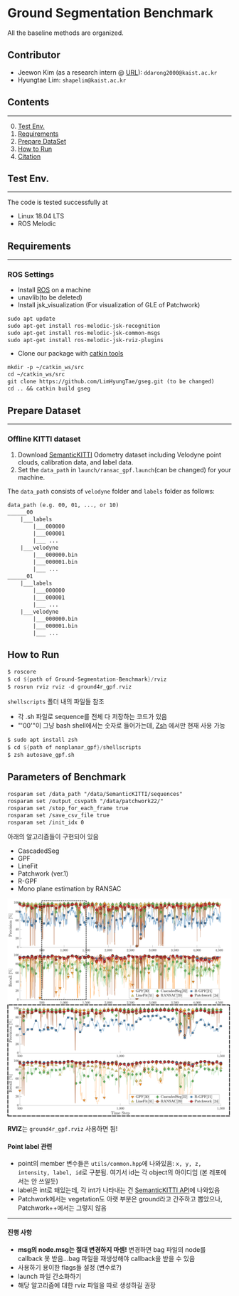 # Ground Segmentation Benchmark 

All the baseline methods are organized.

## Contributor

* Jeewon Kim (as a research intern @ [URL](https://urobot.kaist.ac.kr/)): `ddarong2000@kaist.ac.kr`
* Hyungtae Lim: `shapelim@kaist.ac.kr`

## Contents

---
0. [Test Env.]()
1. [Requirements]()
2. [Prepare DataSet]()
3. [How to Run]()
4. [Citation]()

## Test Env.

---
The code is tested successfully at
* Linux 18.04 LTS
* ROS Melodic

## Requirements

---
### ROS Settings

* Install [ROS](http://wiki.ros.org/melodic/Installation) on a machine
* unavlib(to be deleted)
* Install jsk_visualization (For visualization of GLE of Patchwork)
 
```
sudo apt update
sudo apt-get install ros-melodic-jsk-recognition
sudo apt-get install ros-melodic-jsk-common-msgs
sudo apt-get install ros-melodic-jsk-rviz-plugins
```
* Clone our package with [catkin tools](https://catkin-tools.readthedocs.io/en/latest/)
```
mkdir -p ~/catkin_ws/src
cd ~/catkin_ws/src
git clone https://github.com/LimHyungTae/gseg.git (to be changed)
cd .. && catkin build gseg
```

## Prepare Dataset

---
### Offline KITTI dataset
1. Download [SemanticKITTI](http://www.semantic-kitti.org/dataset.html#download) Odometry dataset including Velodyne point clouds, calibration data, and label data.
2. Set the `data_path` in `launch/ransac_gpf.launch`(can be changed) for your machine.

The `data_path` consists of `velodyne` folder and `labels` folder as follows:
```
data_path (e.g. 00, 01, ..., or 10)
______00
    |___labels
        |___000000
        |___000001
        |___ ...
    |___velodyne
        |___000000.bin
        |___000001.bin
        |___ ...
______01
    |___labels
        |___000000
        |___000001
        |___ ...
    |___velodyne
        |___000000.bin
        |___000001.bin
        |___ ...
```


## How to Run 

```asm
$ roscore
$ cd ${path of Ground-Segmentation-Benchmark}/rviz
$ rosrun rviz rviz -d ground4r_gpf.rviz
```

`shellscripts` 폴더 내의 파일들 참조

* 각 .sh 파일로 sequence를 전체 다 저장하는 코드가 있음
* "'00'"이 그냥 bash shell에서는 숫자로 들어가는데, [Zsh](https://github.com/ohmyzsh/ohmyzsh/wiki/Installing-ZSH) 에서만 현재 사용 가능


```asm
$ sudo apt install zsh
$ cd ${path of nonplanar_gpf}/shellscripts
$ zsh autosave_gpf.sh
```

## Parameters of Benchmark

```
rosparam set /data_path "/data/SemanticKITTI/sequences"
rosparam set /output_csvpath "/data/patchwork22/"
rosparam set /stop_for_each_frame true
rosparam set /save_csv_file true
rosparam set /init_idx 0
```

아래의 알고리즘들이 구현되어 있음

* CascadedSeg
* GPF
* LineFit
* Patchwork (ver.1)  
* R-GPF
* Mono plane estimation by RANSAC


![Image text](config/materials/seq00_results.png)

**RVIZ**는 `ground4r_gpf.rviz` 사용하면 됨!

#### Point label 관련
* point의 member 변수들은 `utils/common.hpp`에 나와있음: `x, y, z, intensity, label, id`로 구분됨. 여기서 id는 각 object의 아이디임 (본 레포에서는 안 쓰일듯)
* label은 int로 돼있는데, 각 int가 나타내는 건 [SemanticKITTI API](https://github.com/PRBonn/semantic-kitti-api/blob/master/config/semantic-kitti.yaml)에 나와있음
* Patchwork에서는 vegetation도 아랫 부분은 ground라고 간주하고 뽑았으나, Patchwork++에서는 그렇지 않음

--- 

#### 진행 사항

* **msg의 node.msg는 절대 변경하지 마셈!** 변경하면 bag 파일의 node를 callback 못 받음...bag 파일을 재생성해야 callback을 받을 수 있음
* 사용하기 용이한 flags들 설정 (변수로?)
* launch 파일 간소화하기
* 해당 알고리즘에 대한 rviz 파일을 따로 생성하길 권장



